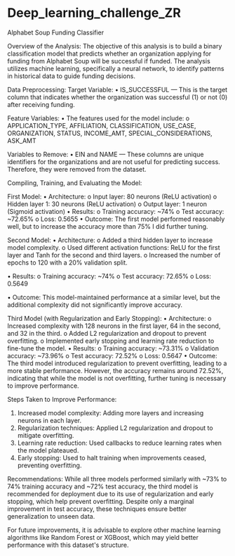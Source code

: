 # Deep_learning_challenge_ZR

Alphabet Soup Funding Classifier

Overview of the Analysis:
The objective of this analysis is to build a binary classification model that predicts whether an organization applying for funding from Alphabet Soup will be successful if funded. The analysis utilizes machine learning, specifically a neural network, to identify patterns in historical data to guide funding decisions.

Data Preprocessing:
Target Variable:
•	IS_SUCCESSFUL — This is the target column that indicates whether the organization was successful (1) or not (0) after receiving funding.

Feature Variables:
•	The features used for the model include:
o	APPLICATION_TYPE, AFFILIATION, CLASSIFICATION, USE_CASE, ORGANIZATION, STATUS, INCOME_AMT, SPECIAL_CONSIDERATIONS, ASK_AMT

Variables to Remove:
•	EIN and NAME — These columns are unique identifiers for the organizations and are not useful for predicting success. Therefore, they were removed from the dataset.

Compiling, Training, and Evaluating the Model:

First Model:
•	Architecture:
o	Input layer: 80 neurons (ReLU activation)
o	Hidden layer 1: 30 neurons (ReLU activation)
o	Output layer: 1 neuron (Sigmoid activation)
•	Results:
o	Training accuracy: ~74%
o	Test accuracy: ~72.65%
o	Loss: 0.5655
•	Outcome: The first model performed reasonably well, but to increase the accuracy more than 75% I did further tuning. 

Second Model:
•	Architecture:
o	Added a third hidden layer to increase model complexity.
o	Used different activation functions: ReLU for the first layer and Tanh for the second and third layers.
o	Increased the number of epochs to 120 with a 20% validation split.

•	Results:
o	Training accuracy: ~74%
o	Test accuracy: 72.65%
o	Loss: 0.5649

•	Outcome: This model-maintained performance at a similar level, but the additional complexity did not significantly improve accuracy.

Third Model (with Regularization and Early Stopping):
•	Architecture:
o	Increased complexity with 128 neurons in the first layer, 64 in the second, and 32 in the third.
o	Added L2 regularization and dropout to prevent overfitting.
o	Implemented early stopping and learning rate reduction to fine-tune the model.
•	Results:
o	Training accuracy: ~73.31%
o	Validation accuracy: ~73.96%
o	Test accuracy: 72.52%
o	Loss: 0.5647
•	Outcome: The third model introduced regularization to prevent overfitting, leading to a more stable performance. However, the accuracy remains around 72.52%, indicating that while the model is not overfitting, further tuning is necessary to improve performance.

Steps Taken to Improve Performance:
1.	Increased model complexity: Adding more layers and increasing neurons in each layer.
2.	Regularization techniques: Applied L2 regularization and dropout to mitigate overfitting.
3.	Learning rate reduction: Used callbacks to reduce learning rates when the model plateaued.
4.	Early stopping: Used to halt training when improvements ceased, preventing overfitting.

Recommendations:
While all three models performed similarly with ~73% to 74% training accuracy and ~72% test accuracy, the third model is recommended for deployment due to its use of regularization and early stopping, which help prevent overfitting. Despite only a marginal improvement in test accuracy, these techniques ensure better generalization to unseen data.

For future improvements, it is advisable to explore other machine learning algorithms like Random Forest or XGBoost, which may yield better performance with this dataset's structure.

